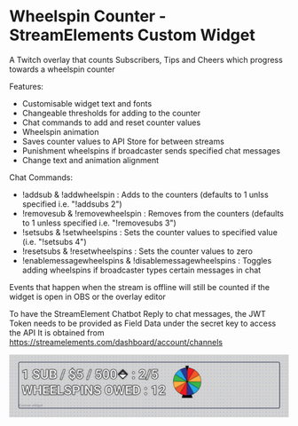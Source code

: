 # Wheelspin Counter - StreamElements Custom Widget

A Twitch overlay that counts Subscribers, Tips and Cheers which progress towards a wheelspin counter

Features:
- Customisable widget text and fonts
- Changeable thresholds for adding to the counter
- Chat commands to add and reset counter values
- Wheelspin animation
- Saves counter values to API Store for between streams
- Punishment wheelspins if broadcaster sends specified chat messages
- Change text and animation alignment

Chat Commands:
- !addsub & !addwheelspin : Adds to the counters (defaults to 1 unlss specified i.e. "!addsubs 2")
- !removesub & !removewheelspin : Removes from the counters (defaults to 1 unless specified i.e. "!removesubs 3")
- !setsubs & !setwheelspins : Sets the counter values to specified value (i.e. "!setsubs 4")
- !resetsubs & !resetwheelspins : Sets the counter values to zero
- !enablemessagewheelspins & !disablemessagewheelspins : Toggles adding wheelspins if broadcaster types certain messages in chat

Events that happen when the stream is offline will still be counted if the widget is open in OBS or the overlay editor

To have the StreamElement Chatbot Reply to chat messages, the JWT Token needs to be provided as Field Data under the secret key to access the API
It is obtained from https://streamelements.com/dashboard/account/channels

![Wheelspin Widget Preview](/WheelspinCounter/preview.png?)
